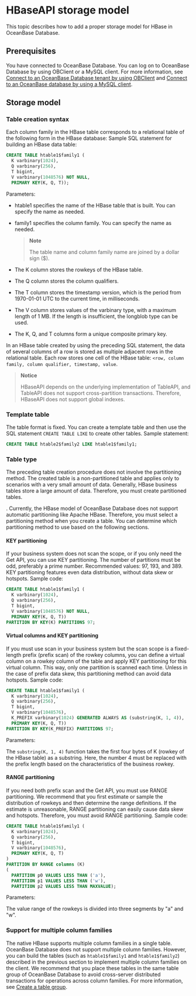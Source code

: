 # HBaseAPI storage model

This topic describes how to add a proper storage model for HBase in OceanBase Database. 

## Prerequisites

You have connected to OceanBase Database.
You can log on to OceanBase Database by using OBClient or a MySQL client. For more information, see [Connect to an OceanBase Database tenant by using OBClient](../../../3.develop/1.application-development-of-mysql-mode/1.database-connection-with-client-of-mysql-mode/3.connect-to-an-oceanbase-tenant-by-using-obclient-of-mysql-mode.md) and [Connect to an OceanBase database by using a MySQL client](../../../3.develop/1.application-development-of-mysql-mode/1.database-connection-with-client-of-mysql-mode/2.connect-to-an-oceanbase-tenant-by-using-a-mysql-client-of-mysql-mode.md). 

## Storage model

### Table creation syntax

Each column family in the HBase table corresponds to a relational table of the following form in the HBase database: Sample SQL statement for building an HBase data table:

```SQL
CREATE TABLE htable1$family1 (
  K varbinary(1024),
  Q varbinary(256),
  T bigint,
  V varbinary(1048576) NOT NULL,
  PRIMARY KEY(K, Q, T));
```

Parameters:

+ htable1 specifies the name of the HBase table that is built. You can specify the name as needed. 
+ family1 specifies the column family. You can specify the name as needed. 

   > **Note**
   >
   > The table name and column family name are joined by a dollar sign ($). 

+ The K column stores the rowkeys of the HBase table. 
+ The Q column stores the column qualifiers. 
+ The T column stores the timestamp version, which is the period from 1970-01-01 UTC to the current time, in milliseconds. 
+ The V column stores values of the varbinary type, with a maximum length of 1 MB. If the length is insufficient, the longblob type can be used. 
+ The K, Q, and T columns form a unique composite primary key. 

In an HBase table created by using the preceding SQL statement, the data of several columns of a row is stored as multiple adjacent rows in the relational table. Each row stores one cell of the HBase table: `<row, column family, column qualifier, timestamp, value`.

> **Notice**
>
> HBaseAPI depends on the underlying implementation of TableAPI, and TableAPI does not support cross-partition transactions. Therefore, HBaseAPI does not support global indexes. 

### Template table

The table format is fixed. You can create a template table and then use the SQL statement `CREATE TABLE LIKE` to create other tables. Sample statement:

```SQL
CREATE TABLE htable2$family2 LIKE htable1$family1;
```

### Table type

The preceding table creation procedure does not involve the partitioning method. The created table is a non-partitioned table and applies only to scenarios with a very small amount of data. Generally, HBase business tables store a large amount of data. Therefore, you must create partitioned tables.  
<!-- [Partitioned tables](../../1.oceanbase-database-concepts/4.database-objects/2.database-objects-of-mysql-mode/2.table-of-mysql-mode/6.partition-table-of-mysql-mode.md)  -->. Currently, the HBase model of OceanBase Database does not support automatic partitioning like Apache HBase. Therefore, you must select a partitioning method when you create a table. You can determine which partitioning method to use based on the following sections.

#### KEY partitioning

If your business system does not scan the scope, or if you only need the Get API, you can use KEY partitioning. The number of partitions must be odd, preferably a prime number. Recommended values: 97, 193, and 389. KEY partitioning features even data distribution, without data skew or hotspots. Sample code:

```SQL
CREATE TABLE htable1$family1 (
  K varbinary(1024),
  Q varbinary(256),
  T bigint,
  V varbinary(1048576) NOT NULL,
  PRIMARY KEY(K, Q, T))
PARTITION BY KEY(K) PARTITIONS 97;
```

#### Virtual columns and KEY partitioning

If you must use scan in your business system but the scan scope is a fixed-length prefix (prefix scan) of the rowkey columns, you can define a virtual column on a rowkey column of the table and apply KEY partitioning for this virtual column. This way, only one partition is scanned each time. Unless in the case of prefix data skew, this partitioning method can avoid data hotspots. Sample code:

```SQL
CREATE TABLE htable1$family1 (
  K varbinary(1024),  
  Q varbinary(256),
  T bigint,
  V varbinary(1048576),
  K_PREFIX varbinary(1024) GENERATED ALWAYS AS (substring(K, 1, 4)),
  PRIMARY KEY(K, Q, T))
PARTITION BY KEY(K_PREFIX) PARTITIONS 97;
```

Parameters:

The `substring(K, 1, 4)` function takes the first four bytes of K (rowkey of the HBase table) as a substring. Here, the number 4 must be replaced with the prefix length based on the characteristics of the business rowkey. 

#### RANGE partitioning

If you need both prefix scan and the Get API, you must use RANGE partitioning. We recommend that you first estimate or sample the distribution of rowkeys and then determine the range definitions. If the estimate is unreasonable, RANGE partitioning can easily cause data skew and hotspots. Therefore, you must avoid RANGE partitioning. Sample code:

```SQL
CREATE TABLE htable1$family1 (
  K varbinary(1024),
  Q varbinary(256),
  T bigint,
  V varbinary(1048576),
  PRIMARY KEY(K, Q, T)
)
PARTITION BY RANGE columns (K)
(
  PARTITION p0 VALUES LESS THAN ('a'),
  PARTITION p1 VALUES LESS THAN ('w'),
  PARTITION p2 VALUES LESS THAN MAXVALUE);
```

Parameters:

The value range of the rowkeys is divided into three segments by "a" and "w". 

### Support for multiple column families

The native HBase supports multiple column families in a single table. OceanBase Database does not support multiple column families. However, you can build the tables (such as `htable1$family1` and `htable1$family2`) described in the previous section to implement multiple column families on the client. We recommend that you place these tables in the same table group of OceanBase Database to avoid cross-server distributed transactions for operations across column families. For more information, see [Create a table group](../../4.development-reference/1.sql-syntax/2.common-tenant-of-mysql-mode/6.sql-statement-of-mysql-mode/27.create-tablegroup-of-mysql-mode.md). 
